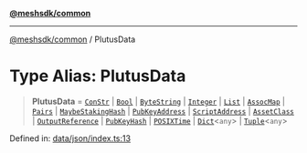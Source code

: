 [**@meshsdk/common**](../README.md)

***

[@meshsdk/common](../globals.md) / PlutusData

# Type Alias: PlutusData

> **PlutusData** = [`ConStr`](ConStr.md) \| [`Bool`](Bool.md) \| [`ByteString`](ByteString.md) \| [`Integer`](Integer.md) \| [`List`](List.md) \| [`AssocMap`](AssocMap.md) \| [`Pairs`](Pairs.md) \| [`MaybeStakingHash`](MaybeStakingHash.md) \| [`PubKeyAddress`](PubKeyAddress.md) \| [`ScriptAddress`](ScriptAddress.md) \| [`AssetClass`](AssetClass.md) \| [`OutputReference`](OutputReference.md) \| [`PubKeyHash`](PubKeyHash.md) \| [`POSIXTime`](POSIXTime.md) \| [`Dict`](Dict.md)\<`any`\> \| [`Tuple`](Tuple.md)\<`any`\>

Defined in: [data/json/index.ts:13](https://github.com/MeshJS/mesh/blob/1abde1553cbd7cf2cf4e40197fc0de9e4a7d0f49/packages/mesh-common/src/data/json/index.ts#L13)
